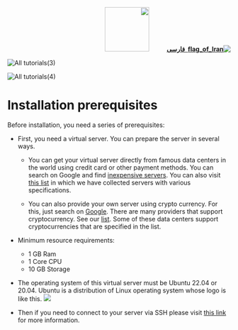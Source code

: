 <div dir="rtl" markdown="1">

[**![flag_of_Iran](https://user-images.githubusercontent.com/125398461/234186932-52f1fa82-52c6-417f-8b37-08fe9250a55f.png) &nbsp;فارسی**](https://github.com/hiddify/hiddify-config/wiki/%D9%BE%DB%8C%D8%B4-%D9%86%DB%8C%D8%A7%D8%B2%D9%87%D8%A7%DB%8C-%D9%86%D8%B5%D8%A8)&nbsp;&nbsp;&nbsp;&nbsp;&nbsp;&nbsp;&nbsp;&nbsp;&nbsp;&nbsp;<a href="https://github.com/hiddify/hiddify-config/wiki/All-tutorials-and-videos"><img width="100" src="https://github.com/hiddify/hiddify-config/assets/125398461/8ac5b906-105c-4b98-acf5-0e12e39e33f6" /></a>
</div>

![All tutorials(3)]()

![All tutorials(4)]()




# Installation prerequisites

Before installation, you need a series of prerequisites:

- First, you need a virtual server. You can prepare the server in several ways.

  - You can get your virtual server directly from famous data centers in the world using credit card or other payment methods. You can search on Google and find [inexpensive servers](https://www.google.com/search?q=buy+cheap+and+good+quality+vps+server). You can also visit [this list](https://github.com/hiddify/awesome-freedom/blob/main/vps-providers.md) in which we have collected servers with various specifications.

  - You can also provide your own server using crypto currency. For this, just search on [Google](https://www.google.com/search?q=purchase+vps+using+crypto). There are many providers that support cryptocurrency. See our [list](https://github.com/hiddify/awesome-freedom/blob/main/vps-providers.md). Some of these data centers support cryptocurrencies that are specified in the list.
        
- Minimum resource requirements:
  - 1 GB Ram
  - 1 Core CPU
  - 10 GB Storage
- The operating system of this virtual server must be Ubuntu 22.04 or 20.04. Ubuntu is a distribution of Linux operating system whose logo is like this. ![](https://img.shields.io/badge/Ubuntu--E95420?style=flat-square&logo=ubuntu)

- Then if you need to connect to your server via SSH please visit [this link](https://github.com/hiddify/hiddify-config/wiki/How-to-connect-to-server-via-SSH) for more information.

